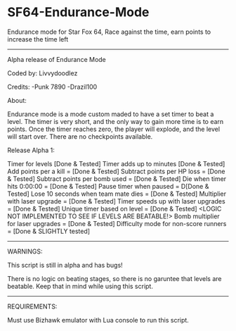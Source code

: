 # SF64-Endurance-Mode
Endurance mode for Star Fox 64, Race against the time, earn points to increase the time left

___

Alpha release of Endurance Mode

Coded by: Livvydoodlez

Credits:
    -Punk 7890
    -Drazil100
    
    
About:

Endurance mode is a mode custom maded to have a set timer to beat a level. The timer is very short, and the only way to gain more time is to earn points. Once the timer reaches zero, the player will explode, and the level will start over. There are no checkpoints available.


Release Alpha 1:

  Timer for levels [Done & Tested]
  Timer adds up to minutes [Done & Tested]
  Add points per a kill = [Done & Tested]
  Subtract points per HP loss = [Done & Tested]
  Subtract points per bomb used = [Done & Tested]
  Die when timer hits 0:00:00 = [Done & Tested]
  Pause timer when paused = D[Done & Tested]
  Lose 10 seconds when team mate dies = [Done & Tested]
  Multiplier with laser upgrade = [Done & Tested]
  Timer speeds up with laser upgrades = [Done & Tested]
  Unique timer based on level = [Done & Tested] <LOGIC NOT IMPLEMENTED TO SEE IF LEVELS ARE BEATABLE!>
  Bomb multiplier for laser upgrades = [Done & Tested]
  Difficulty mode for non-score runners = [Done & SLIGHTLY tested]
  
  
___


WARNINGS:

This script is still in alpha and has bugs!

There is no logic on beating stages, so there is no garuntee that levels are beatable. Keep that in mind while using this script.

___

REQUIREMENTS:

Must use Bizhawk emulator with Lua console to run this script.
